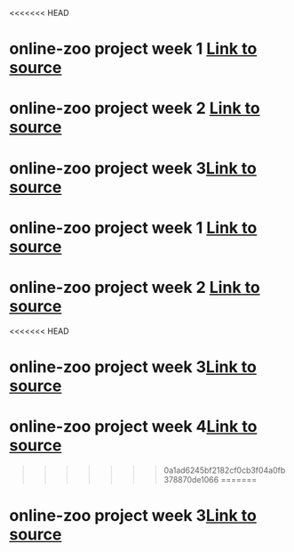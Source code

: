 <<<<<<< HEAD
# online-zoo project week 1 [Link to source](https://guliaisaeva.github.io/online-zoo/pages/main/index.html)
# online-zoo project week 2 [Link to source](https://guliaisaeva.github.io/online-zoo/pages/donate/donate.html)
# online-zoo project week 3[Link to source](https://guliaisaeva.github.io/online-zoo/pages/main/index.html)



# online-zoo project week 1 [Link to source](https://guliaisaeva.github.io/online-zoo/pages/main/index.html)
# online-zoo project week 2 [Link to source](https://guliaisaeva.github.io/online-zoo/pages/donate/donate.html)
<<<<<<< HEAD
# online-zoo project week 3[Link to source](https://guliaisaeva.github.io/online-zoo/pages/main/index.html)

# online-zoo project week 4[Link to source](https://guliaisaeva.github.io/online-zoo/pages/main/index.html)

>>>>>>> 0a1ad6245bf2182cf0cb3f04a0fb378870de1066
=======
# online-zoo project week 3[Link to source](https://guliaisaeva.github.io/online-zoo/pages/main/index.html)

